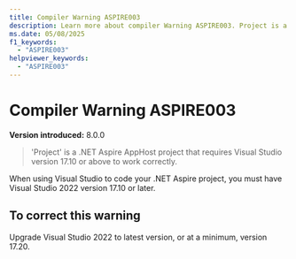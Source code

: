 ```yaml
---
title: Compiler Warning ASPIRE003
description: Learn more about compiler Warning ASPIRE003. Project is a .NET Aspire AppHost project that requires Visual Studio version 17.10 or above to work correctly.
ms.date: 05/08/2025
f1_keywords:
  - "ASPIRE003"
helpviewer_keywords:
  - "ASPIRE003"
---
```


# Compiler Warning ASPIRE003

**Version introduced:** 8.0.0

> 'Project' is a .NET Aspire AppHost project that requires Visual Studio version 17.10 or above to work correctly.

When using Visual Studio to code your .NET Aspire project, you must have Visual Studio 2022 version 17.10 or later.

## To correct this warning

Upgrade Visual Studio 2022 to latest version, or at a minimum, version 17.20.
